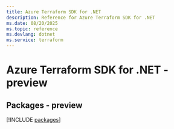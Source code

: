 ```yaml
---
title: Azure Terraform SDK for .NET
description: Reference for Azure Terraform SDK for .NET
ms.date: 08/20/2025
ms.topic: reference
ms.devlang: dotnet
ms.service: terraform
---
```

# Azure Terraform SDK for .NET - preview
## Packages - preview
[!INCLUDE [packages](terraform-index.md)]